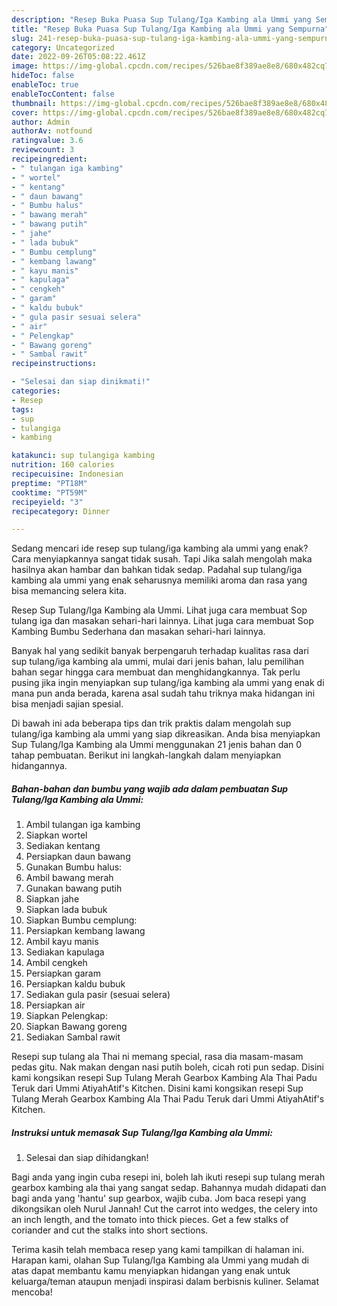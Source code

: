 ```yaml
---
description: "Resep Buka Puasa Sup Tulang/Iga Kambing ala Ummi yang Sempurna"
title: "Resep Buka Puasa Sup Tulang/Iga Kambing ala Ummi yang Sempurna"
slug: 241-resep-buka-puasa-sup-tulang-iga-kambing-ala-ummi-yang-sempurna
category: Uncategorized
date: 2022-09-26T05:08:22.461Z
image: https://img-global.cpcdn.com/recipes/526bae8f389ae8e8/680x482cq70/sup-tulangiga-kambing-ala-ummi-foto-resep-utama.jpg
hideToc: false
enableToc: true
enableTocContent: false
thumbnail: https://img-global.cpcdn.com/recipes/526bae8f389ae8e8/680x482cq70/sup-tulangiga-kambing-ala-ummi-foto-resep-utama.jpg
cover: https://img-global.cpcdn.com/recipes/526bae8f389ae8e8/680x482cq70/sup-tulangiga-kambing-ala-ummi-foto-resep-utama.jpg
author: Admin
authorAv: notfound
ratingvalue: 3.6
reviewcount: 3
recipeingredient:
- " tulangan iga kambing"
- " wortel"
- " kentang"
- " daun bawang"
- " Bumbu halus"
- " bawang merah"
- " bawang putih"
- " jahe"
- " lada bubuk"
- " Bumbu cemplung"
- " kembang lawang"
- " kayu manis"
- " kapulaga"
- " cengkeh"
- " garam"
- " kaldu bubuk"
- " gula pasir sesuai selera"
- " air"
- " Pelengkap"
- " Bawang goreng"
- " Sambal rawit"
recipeinstructions:

- "Selesai dan siap dinikmati!"
categories:
- Resep
tags:
- sup
- tulangiga
- kambing

katakunci: sup tulangiga kambing 
nutrition: 160 calories
recipecuisine: Indonesian
preptime: "PT18M"
cooktime: "PT59M"
recipeyield: "3"
recipecategory: Dinner

---
```



Sedang mencari ide resep sup tulang/iga kambing ala ummi yang enak? Cara menyiapkannya sangat tidak susah. Tapi Jika salah mengolah maka hasilnya akan hambar dan bahkan tidak sedap. Padahal sup tulang/iga kambing ala ummi yang enak seharusnya memiliki aroma dan rasa yang bisa memancing selera kita.


Resep Sup Tulang/Iga Kambing ala Ummi. Lihat juga cara membuat Sop tulang iga dan masakan sehari-hari lainnya. Lihat juga cara membuat Sop Kambing Bumbu Sederhana dan masakan sehari-hari lainnya.

Banyak hal yang sedikit banyak berpengaruh terhadap kualitas rasa dari sup tulang/iga kambing ala ummi, mulai dari jenis bahan, lalu pemilihan bahan segar hingga cara membuat dan menghidangkannya. Tak perlu pusing jika ingin menyiapkan sup tulang/iga kambing ala ummi yang enak di mana pun anda berada, karena asal sudah tahu triknya maka hidangan ini bisa menjadi sajian spesial.


Di bawah ini ada beberapa tips dan trik praktis dalam mengolah sup tulang/iga kambing ala ummi yang siap dikreasikan. Anda bisa menyiapkan Sup Tulang/Iga Kambing ala Ummi menggunakan 21 jenis bahan dan 0 tahap pembuatan. Berikut ini langkah-langkah dalam menyiapkan hidangannya.

<!--inarticleads1-->

##### Bahan-bahan dan bumbu yang wajib ada dalam pembuatan Sup Tulang/Iga Kambing ala Ummi:

1. Ambil  tulangan iga kambing
1. Siapkan  wortel
1. Sediakan  kentang
1. Persiapkan  daun bawang
1. Gunakan  Bumbu halus:
1. Ambil  bawang merah
1. Gunakan  bawang putih
1. Siapkan  jahe
1. Siapkan  lada bubuk
1. Siapkan  Bumbu cemplung:
1. Persiapkan  kembang lawang
1. Ambil  kayu manis
1. Sediakan  kapulaga
1. Ambil  cengkeh
1. Persiapkan  garam
1. Persiapkan  kaldu bubuk
1. Sediakan  gula pasir (sesuai selera)
1. Persiapkan  air
1. Siapkan  Pelengkap:
1. Siapkan  Bawang goreng
1. Sediakan  Sambal rawit


Resepi sup tulang ala Thai ni memang special, rasa dia masam-masam pedas gitu. Nak makan dengan nasi putih boleh, cicah roti pun sedap. Disini kami kongsikan resepi Sup Tulang Merah Gearbox Kambing Ala Thai Padu Teruk dari Ummi AtiyahAtif&#39;s Kitchen. Disini kami kongsikan resepi Sup Tulang Merah Gearbox Kambing Ala Thai Padu Teruk dari Ummi AtiyahAtif&#39;s Kitchen. 

<!--inarticleads2-->

##### Instruksi untuk memasak Sup Tulang/Iga Kambing ala Ummi:


1. Selesai dan siap dihidangkan!

Bagi anda yang ingin cuba resepi ini, boleh lah ikuti resepi sup tulang merah gearbox kambing ala thai yang sangat sedap. Bahannya mudah didapati dan bagi anda yang &#39;hantu&#39; sup gearbox, wajib cuba. Jom baca resepi yang dikongsikan oleh Nurul Jannah! Cut the carrot into wedges, the celery into an inch length, and the tomato into thick pieces. Get a few stalks of coriander and cut the stalks into short sections. 

Terima kasih telah membaca resep yang kami tampilkan di halaman ini. Harapan kami, olahan Sup Tulang/Iga Kambing ala Ummi yang mudah di atas dapat membantu kamu menyiapkan hidangan yang enak untuk keluarga/teman ataupun menjadi inspirasi dalam berbisnis kuliner. Selamat mencoba!
